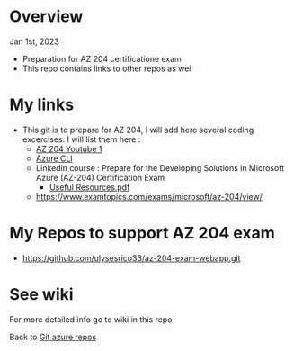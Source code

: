 # Overview

Jan 1st, 2023

- Preparation for AZ 204 certificatione exam
- This repo contains links to other repos as well

# My links

- This git is to prepare for AZ 204, I will add here several coding excercises. I will list them here :
   - [AZ 204 Youtube 1](https://youtu.be/anef67apIEA)
   - [Azure CLI](https://k21academy.com/microsoft-azure/azure-cli-commands/)
   - Linkedin course : Prepare for the Developing Solutions in Microsoft Azure (AZ-204) Certification Exam
      - [Useful Resources.pdf](https://github.com/ulysesrico33/az-204-exam/files/10339045/Useful.Resources.pdf)
   - https://www.examtopics.com/exams/microsoft/az-204/view/
   

   
# My Repos to support AZ 204 exam

- https://github.com/ulysesrico33/az-204-exam-webapp.git


# See wiki

For more detailed info go to wiki in this repo


Back to [Git azure repos](https://github.com/ulysesrico33/myAzureCertifications.git)

